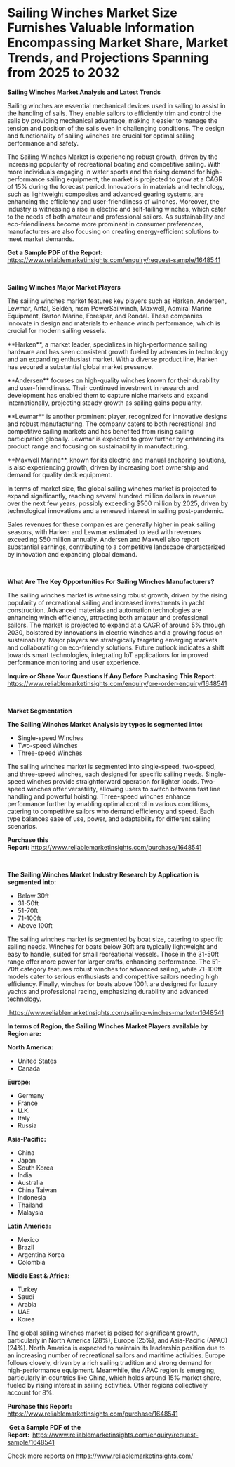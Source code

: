 <p><h1>Sailing Winches Market Size Furnishes Valuable Information Encompassing Market Share, Market Trends, and Projections Spanning from 2025 to 2032</h1></p><p><strong>Sailing Winches Market Analysis and Latest Trends</strong></p>
<p><p>Sailing winches are essential mechanical devices used in sailing to assist in the handling of sails. They enable sailors to efficiently trim and control the sails by providing mechanical advantage, making it easier to manage the tension and position of the sails even in challenging conditions. The design and functionality of sailing winches are crucial for optimal sailing performance and safety.</p><p>The Sailing Winches Market is experiencing robust growth, driven by the increasing popularity of recreational boating and competitive sailing. With more individuals engaging in water sports and the rising demand for high-performance sailing equipment, the market is projected to grow at a CAGR of 15% during the forecast period. Innovations in materials and technology, such as lightweight composites and advanced gearing systems, are enhancing the efficiency and user-friendliness of winches. Moreover, the industry is witnessing a rise in electric and self-tailing winches, which cater to the needs of both amateur and professional sailors. As sustainability and eco-friendliness become more prominent in consumer preferences, manufacturers are also focusing on creating energy-efficient solutions to meet market demands.</p></p>
<p><strong>Get a Sample PDF of the Report:&nbsp;</strong> <a href="https://www.reliablemarketinsights.com/enquiry/request-sample/1648541?utm_campaign=3517&utm_medium=2&utm_source=Github&utm_content=ia&utm_term=09042025&utm_id=sailing-winches">https://www.reliablemarketinsights.com/enquiry/request-sample/1648541</a></p>
<p>&nbsp;</p>
<p><strong>Sailing Winches Major Market Players</strong></p>
<p><p>The sailing winches market features key players such as Harken, Andersen, Lewmar, Antal, Seldén, msm PowerSailwinch, Maxwell, Admiral Marine Equipment, Barton Marine, Forespar, and Rondal. These companies innovate in design and materials to enhance winch performance, which is crucial for modern sailing vessels.</p><p>**Harken**, a market leader, specializes in high-performance sailing hardware and has seen consistent growth fueled by advances in technology and an expanding enthusiast market. With a diverse product line, Harken has secured a substantial global market presence.</p><p>**Andersen** focuses on high-quality winches known for their durability and user-friendliness. Their continued investment in research and development has enabled them to capture niche markets and expand internationally, projecting steady growth as sailing gains popularity.</p><p>**Lewmar** is another prominent player, recognized for innovative designs and robust manufacturing. The company caters to both recreational and competitive sailing markets and has benefited from rising sailing participation globally. Lewmar is expected to grow further by enhancing its product range and focusing on sustainability in manufacturing.</p><p>**Maxwell Marine**, known for its electric and manual anchoring solutions, is also experiencing growth, driven by increasing boat ownership and demand for quality deck equipment. </p><p>In terms of market size, the global sailing winches market is projected to expand significantly, reaching several hundred million dollars in revenue over the next few years, possibly exceeding $500 million by 2025, driven by technological innovations and a renewed interest in sailing post-pandemic.</p><p>Sales revenues for these companies are generally higher in peak sailing seasons, with Harken and Lewmar estimated to lead with revenues exceeding $50 million annually. Andersen and Maxwell also report substantial earnings, contributing to a competitive landscape characterized by innovation and expanding global demand.</p></p>
<p>&nbsp;</p>
<p><strong>What Are The Key Opportunities For Sailing Winches Manufacturers?</strong></p>
<p><p>The sailing winches market is witnessing robust growth, driven by the rising popularity of recreational sailing and increased investments in yacht construction. Advanced materials and automation technologies are enhancing winch efficiency, attracting both amateur and professional sailors. The market is projected to expand at a CAGR of around 5% through 2030, bolstered by innovations in electric winches and a growing focus on sustainability. Major players are strategically targeting emerging markets and collaborating on eco-friendly solutions. Future outlook indicates a shift towards smart technologies, integrating IoT applications for improved performance monitoring and user experience.</p></p>
<p><strong>Inquire or Share Your Questions If Any Before Purchasing This Report:</strong> <a href="https://www.reliablemarketinsights.com/enquiry/pre-order-enquiry/1648541?utm_campaign=3517&utm_medium=2&utm_source=Github&utm_content=ia&utm_term=09042025&utm_id=sailing-winches">https://www.reliablemarketinsights.com/enquiry/pre-order-enquiry/1648541</a></p>
<p>&nbsp;</p>
<p><strong>Market Segmentation</strong></p>
<p><strong>The Sailing Winches Market Analysis by types is segmented into:</strong></p>
<p><ul><li>Single-speed Winches</li><li>Two-speed Winches</li><li>Three-speed Winches</li></ul></p>
<p><p>The sailing winches market is segmented into single-speed, two-speed, and three-speed winches, each designed for specific sailing needs. Single-speed winches provide straightforward operation for lighter loads. Two-speed winches offer versatility, allowing users to switch between fast line handling and powerful hoisting. Three-speed winches enhance performance further by enabling optimal control in various conditions, catering to competitive sailors who demand efficiency and speed. Each type balances ease of use, power, and adaptability for different sailing scenarios.</p></p>
<p><strong>Purchase this Report:&nbsp;</strong><a href="https://www.reliablemarketinsights.com/purchase/1648541?utm_campaign=3517&utm_medium=2&utm_source=Github&utm_content=ia&utm_term=09042025&utm_id=sailing-winches">https://www.reliablemarketinsights.com/purchase/1648541</a></p>
<p>&nbsp;</p>
<p><strong>The Sailing Winches Market Industry Research by Application is segmented into:</strong></p>
<p><ul><li>Below 30ft</li><li>31-50ft</li><li>51-70ft</li><li>71-100ft</li><li>Above 100ft</li></ul></p>
<p><p>The sailing winches market is segmented by boat size, catering to specific sailing needs. Winches for boats below 30ft are typically lightweight and easy to handle, suited for small recreational vessels. Those in the 31-50ft range offer more power for larger crafts, enhancing performance. The 51-70ft category features robust winches for advanced sailing, while 71-100ft models cater to serious enthusiasts and competitive sailors needing high efficiency. Finally, winches for boats above 100ft are designed for luxury yachts and professional racing, emphasizing durability and advanced technology.</p></p>
<p><a href="https://www.reliablemarketinsights.com/sailing-winches-market-r1648541?utm_campaign=3517&utm_medium=2&utm_source=Github&utm_content=ia&utm_term=09042025&utm_id=sailing-winches">&nbsp;https://www.reliablemarketinsights.com/sailing-winches-market-r1648541</a></p>
<p><strong>In terms of Region, the Sailing Winches Market Players available by Region are:</strong></p>
<p>
    <p> <strong> North America: </strong>
        <ul>
            <li>United States</li>
            <li>Canada</li>
        </ul>
        </p> 
    <p> <strong> Europe: </strong>
        <ul>
            <li>Germany</li>
            <li>France</li>
            <li>U.K.</li>
            <li>Italy</li>
            <li>Russia</li>
        </ul>
        </p> 
    <p> <strong> Asia-Pacific: </strong>
        <ul>
            <li>China</li>
            <li>Japan</li>
            <li>South Korea</li>
            <li>India</li>
            <li>Australia</li>
            <li>China Taiwan</li>
            <li>Indonesia</li>
            <li>Thailand</li>
            <li>Malaysia</li>
        </ul>
        </p> 
    <p> <strong> Latin America: </strong>
        <ul>
            <li>Mexico</li>
            <li>Brazil</li>
            <li>Argentina Korea</li>
            <li>Colombia</li>
        </ul>
        </p> 
    <p> <strong> Middle East & Africa: </strong>
        <ul>
            <li>Turkey</li>
            <li>Saudi</li>
            <li>Arabia</li>
            <li>UAE</li>
            <li>Korea</li>
        </ul>
    </p>
    </p>
<p><p>The global sailing winches market is poised for significant growth, particularly in North America (28%), Europe (25%), and Asia-Pacific (APAC) (24%). North America is expected to maintain its leadership position due to an increasing number of recreational sailors and maritime activities. Europe follows closely, driven by a rich sailing tradition and strong demand for high-performance equipment. Meanwhile, the APAC region is emerging, particularly in countries like China, which holds around 15% market share, fueled by rising interest in sailing activities. Other regions collectively account for 8%.</p></p>
<p><strong>Purchase this Report: </strong><a href="https://www.reliablemarketinsights.com/purchase/1648541?utm_campaign=3517&utm_medium=2&utm_source=Github&utm_content=ia&utm_term=09042025&utm_id=sailing-winches">https://www.reliablemarketinsights.com/purchase/1648541</a></p>
<p>&nbsp;<strong>Get a Sample PDF of the Report:&nbsp;&nbsp;</strong><a href="https://www.reliablemarketinsights.com/enquiry/request-sample/1648541?utm_campaign=3517&utm_medium=2&utm_source=Github&utm_content=ia&utm_term=09042025&utm_id=sailing-winches">https://www.reliablemarketinsights.com/enquiry/request-sample/1648541</a></p>
<p><strong></strong></p>
<p>Check more reports on <a href="https://www.reliablemarketinsights.com/?utm_campaign=3517&utm_medium=2&utm_source=Github&utm_content=ia&utm_term=09042025&utm_id=sailing-winches">https://www.reliablemarketinsights.com/</a></p>
